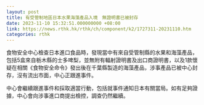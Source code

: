 ```yaml
---
layout: post
title: 有受管制地區日本水果海藻產品入境　無證明書已被封存
date: 2023-11-10 15:32:51.000000000 +08:00
link: https://news.rthk.hk/rthk/ch/component/k2/1727311-20231110.htm
categories: rthk
---
```


食物安全中心檢查日本進口食品時，發現當中有來自受管制縣的水果和海藻產品，包括5盒來自栃木縣的士多啤梨，並無附有輻射證明書及出口商證明書，以及1款懷疑在相關《食物安全命令》發出後在千葉縣製造的海藻產品，涉事產品已被中心封存，沒有流出市面，中心正跟進事件。

中心會繼續跟進事件和採取適當行動，包括就事件通知日本有關當局。如有足夠證據，中心會向涉事進口商提出檢控，調查仍然繼續。
